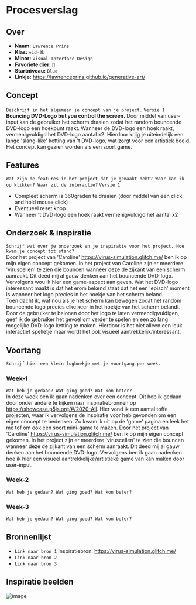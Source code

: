 <!-- Vergeet je niet de comments uit te zetten voordat je begint met typen? 💬 -->

# Procesverslag

## Over
* **Naam:** `Lawrence Prins`
* **Klas:** `vid-2b`
* **Minor:** `Visual Interface Design`
* **Favoriete dier:** `🐔`
* **Startniveau:** `Blue`
*  **Linkje:** https://lawrenceprins.github.io/generative-art/

## Concept
`Beschrijf in het algemeen je concept van je project.`
`Versie 1`<br>
**Bouncing DVD-Logo but you control the screen.**
Door middel van user-input kan de gebruiker het scherm draaien zodat het random bouncende DVD-logo een hoekpunt raakt. Wanneer de DVD-logo een hoek raakt, vermenigvuldigd het DVD-logo aantal x2. Hierdoor krijg je uiteindelijk een lange 'slang-like' ketting van 't DVD-logo, wat zorgt voor een artistiek beeld. Het concept kan gezien worden als een soort game.

## Features
`Wat zijn de features in het project dat je gemaakt hebt? Waar kan ik op klikken? Waar zit de interactie?`
`Versie 1`
* Compleet scherm is 360graden te draaien (door middel van een click and hold mouse click)
* Eventueel reset knop
* Wanneer 't DVD-logo een hoek raakt vermenigvuldigd het aantal x2

## Onderzoek & inspiratie
`Schrijf wat over je onderzoek en je inspiratie voor het project. Hoe kwam je concept tot stand?`<br>
Door het project van 'Caroline' https://virus-simulation.glitch.me/ ben ik op mijn eigen concept gekomen. In het project van Caroline zijn er meerdere 'viruscellen' te zien die bouncen wanneer deze de zijkant van een scherm aanraakt. Dit deed mij al gauw denken aan het bouncende DVD-logo. Vervolgens wou ik hier een game-aspect aan geven. Wat het DVD-logo interessant maakt is dat het erom bekend staat dat het een 'episch' moment is wanneer het logo precies in het hoekje van het scherm beland.<br>Toen dacht ik, wat nou als je het scherm kan bewegen zodat het random bouncende logo precies elke keer in het hoekje van het scherm belandt. Door de gebruiker te belonen door het logo te laten vermendigvuldigen, 
geef ik de gebruiker het gevoel om verder te spelen en een zo lang mogelijke DVD-logo ketting te maken. Hierdoor is het niet alleen een leuk interactief spelletje maar wordt het ook visueel aantrekkelijk/interessant. 

## Voortang
`Schrijf hier een klein logboekje met je voortgang per week.`

### Week-1
`Wat heb je gedaan? Wat ging goed? Wat kon beter?`<br>
In deze week ben ik gaan nadenken over een concept. Dit heb ik gedaan door onder andere te kijken naar inspiratiebronnen op https://showcase.p5js.org/#/2020-All. Hier vond ik een aantal toffe projecten, waar ik vervolgens de inspiratie voor heb gevonden om een eigen concept te bedenken. Zo kwam ik uit op de 'game' pagina en leek het me tof om ook een soort mini-game te maken. Door het project van 'Caroline' https://virus-simulation.glitch.me/ ben ik op mijn eigen concept gekomen. In het project zijn er meerdere 'viruscellen' te zien die bouncen wanneer deze de zijkant van een scherm aanraakt. Dit deed mij al gauw denken aan het bouncende DVD-logo. Vervolgens ben ik gaan nadenken hoe ik hier een visueel aantrekkelijke/artistieke game van kan maken door user-input.

### Week-2
`Wat heb je gedaan? Wat ging goed? Wat kon beter?`

### Week-3
`Wat heb je gedaan? Wat ging goed? Wat kon beter?`

## Bronnenlijst
* `Link naar bron 1` Inspiratiebron: https://virus-simulation.glitch.me/
* `Link naar bron 2`
* `Link naar bron 3`

## Inspiratie beelden
![image](https://user-images.githubusercontent.com/55742904/114785687-5657ce80-9d7d-11eb-85cc-8dc5ba47e3da.png)

